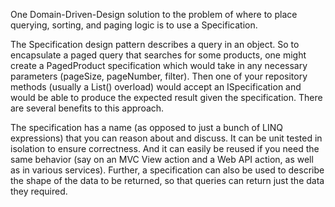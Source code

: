 One Domain-Driven-Design solution to the problem of where to place querying, sorting, and paging logic is to use a Specification. 

The Specification design pattern describes a query in an object. So to encapsulate a paged query that searches for some products, one might create a PagedProduct specification which would take in any necessary parameters (pageSize, pageNumber, filter). Then one of your repository methods (usually a List() overload) would accept an ISpecification and would be able to produce the expected result given the specification. There are several benefits to this approach. 

The specification has a name (as opposed to just a bunch of LINQ expressions) that you can reason about and discuss. It can be unit tested in isolation to ensure correctness. And it can easily be reused if you need the same behavior (say on an MVC View action and a Web API action, as well as in various services). Further, a specification can also be used to describe the shape of the data to be returned, so that queries can return just the data they required. 
